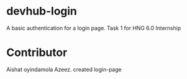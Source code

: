 # devhub-login

A basic authentication for a login page. Task 1 for HNG 6.0 Internship

# Contributor

Aishat oyindamola Azeez.
created login-page
